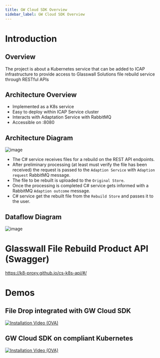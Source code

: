 ```yaml
---
title: GW Cloud SDK Overview
sidebar_label: GW Cloud SDK Overview
---
```


# Introduction

## Overview
The project is about a Kubernetes service that can be added to ICAP infrastructure to provide access to Glasswall Solutions file rebuild service through RESTful APIs

## Architecture Overview
- Implemented as a K8s service
- Easy to deploy within ICAP Service cluster
- Interacts with Adaptation Service with RabbitMQ
- Accessible on :8080

## Architecture Diagram

![image](https://user-images.githubusercontent.com/60857664/115525291-3e0d1580-a28f-11eb-8258-32da3b5d0ace.png)

- The C# service receives files for a rebuild on the REST API endpoints.
- After preliminary processing (at least must verify the file has been received) the request is passed to the `Adaption Service` with `Adaption request` RabbitMQ message.
- The file to be rebuilt is uploaded to the `Original Store`.
- Once the processing is completed C# service gets informed with a RabbitMQ `Adaption outcome` message.
- C# service get the rebuilt file from the `Rebuild Store` and passes it to the user.

## Dataflow Diagram

![image](https://user-images.githubusercontent.com/60857664/115525847-c4295c00-a28f-11eb-9754-6cd5b945f138.png)


# Glasswall File Rebuild Product API (Swagger)
https://k8-proxy.github.io/cs-k8s-api/#/

# Demos

## File Drop integrated with GW Cloud SDK

[![Installation Video (OVA)](https://img.youtube.com/vi/_ZnCP1GY2-w/hqdefault.jpg)](https://www.youtube.com/watch?v=_ZnCP1GY2-w)

## GW Cloud SDK on compliant Kubernetes

[![Installation Video (OVA)](https://img.youtube.com/vi/_0VVsgnVSnA/hqdefault.jpg)](https://www.youtube.com/watch?v=_0VVsgnVSnA)
